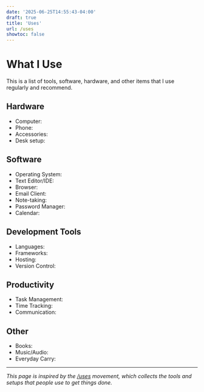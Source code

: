 ```yaml
---
date: '2025-06-25T14:55:43-04:00'
draft: true
title: 'Uses'
url: /uses
showtoc: false
---
```


# What I Use

This is a list of tools, software, hardware, and other items that I use regularly and recommend.

## Hardware

- Computer: 
- Phone: 
- Accessories:
- Desk setup:

## Software

- Operating System:
- Text Editor/IDE:
- Browser:
- Email Client:
- Note-taking:
- Password Manager:
- Calendar:

## Development Tools

- Languages:
- Frameworks:
- Hosting:
- Version Control:

## Productivity

- Task Management:
- Time Tracking:
- Communication:

## Other

- Books:
- Music/Audio:
- Everyday Carry:

---

*This page is inspired by the [/uses](https://uses.tech/) movement, which collects the tools and setups that people use to get things done.*
